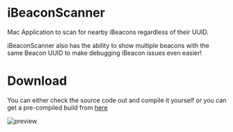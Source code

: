iBeaconScanner
==============

Mac Application to scan for nearby iBeacons regardless of their UUID.

iBeaconScanner also has the ability to show multiple beacons with the same Beacon UUID to make debugging iBeacon issues even easier!


Download
========

You can either check the source code out and compile it yourself or you can get a pre-compiled build from [here](https://github.com/liamnichols/iBeaconScanner/tree/master/Builds)


![preview](http://i.imgur.com/DTk6Khn.png "preview")
